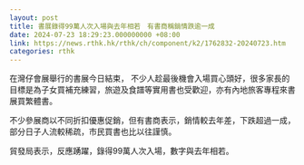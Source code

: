 ```yaml
---
layout: post
title: 書展錄得99萬人次入場與去年相若　有書商稱銷情跌逾一成
date: 2024-07-23 18:29:23.000000000 +08:00
link: https://news.rthk.hk/rthk/ch/component/k2/1762832-20240723.htm
categories: rthk
---
```


在灣仔會展舉行的書展今日結束， 不少人趁最後機會入場買心頭好，很多家長的目標是為子女買補充練習，旅遊及食譜等實用書也受歡迎，亦有內地旅客專程來書展買繁體書。

不少參展商以不同折扣優惠促銷，但有書商表示，銷情較去年差，下跌超過一成，部分日子人流較稀疏，市民買書也比以往謹慎。

貿發局表示，反應踴躍，錄得99萬人次入場，數字與去年相若。
